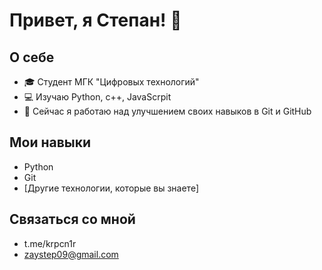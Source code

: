 # Привет, я Степан! 👋

## О себе
- 🎓 Студент МГК "Цифровых технологий"
- 💻 Изучаю Python, с++, JavaScrpit
- 🌱 Сейчас я работаю над улучшением своих навыков в Git и GitHub

## Мои навыки
- Python
- Git
- [Другие технологии, которые вы знаете]

## Связаться со мной
- t.me/krpcn1r
- zaystep09@gmail.com
